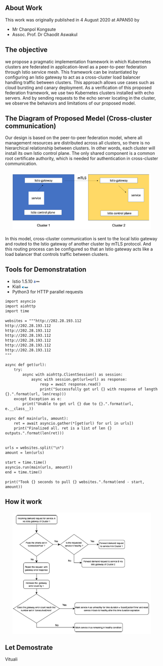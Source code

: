 ## About Work
This work was originally published in 4 August 2020 at APAN50 by 
- Mr Chanpol Kongsute
- Assoc. Prof. Dr Chaodit Aswakul

## The objective
we propose a pragmatic implementation framework in which Kubernetes clusters are federated in application-level as a peer-to-peer federation through Istio service mesh. This framework can be instantiated by configuring an Istio gateway to act as a cross-cluster load balancer handling traffic between clusters. This approach allows use cases such as cloud bursting and canary deployment. As a verification of this proposed federation framework, we use two Kubernetes clusters installed with echo servers. And by sending requests to the echo server locating in the cluster, we observe the behaviors and limitations of our proposed model.

## The Diagram of Proposed Medel (Cross-cluster communication)
Our design is based on the peer-to-peer federation model, where all management resources are distributed across all clusters, so there is no hierarchical relationship between clusters. In other words, each cluster will install its own Istio control plane. The only shared component is a common root certificate authority, which is needed for authentication in cross-cluster communication.
<h3 align="center"><img width="90%" src="/Presentation_program/5_Experimental_Study_of_Kubernetes/picture/diagram1.png" /></h3>
In this model, cross-cluster communication is sent to the local Istio gateway and routed to the Istio gateway of another cluster by mTLS protocol. And this routing process can be configured so that an Istio gateway acts like a load balancer that controls traffic between clusters.

## Tools for Demonstratation
- Istio 1.5.10 <img width=4% src="/Agenda/picture/istio.png"/>
- Kiali <img width=4% src="/Agenda/picture/kiali.png"/>
- Python3 for HTTP parallel requests
```
import asyncio
import aiohttp
import time

websites = """http://202.28.193.112
http://202.28.193.112
http://202.28.193.112
http://202.28.193.112
http://202.28.193.112
http://202.28.193.112
http://202.28.193.112
"""

async def get(url):
    try:
        async with aiohttp.ClientSession() as session:
            async with session.get(url=url) as response:
                resp = await response.read()
                print("Successfully got url {} with response of length {}.".format(url, len(resp)))
    except Exception as e:
        print("Unable to get url {} due to {}.".format(url, e.__class__))

async def main(urls, amount):
    ret = await asyncio.gather(*[get(url) for url in urls])
    print("Finalized all. ret is a list of len {} outputs.".format(len(ret)))


urls = websites.split("\n")
amount = len(urls)

start = time.time()
asyncio.run(main(urls, amount))
end = time.time()

print("Took {} seconds to pull {} websites.".format(end - start, amount))
```

## How it work
<h3 align="center"><img width="90%" src="/Presentation_program/5_Experimental_Study_of_Kubernetes/picture/flow_chart.png" /></h3>

## Let Demostrate
Vituali
